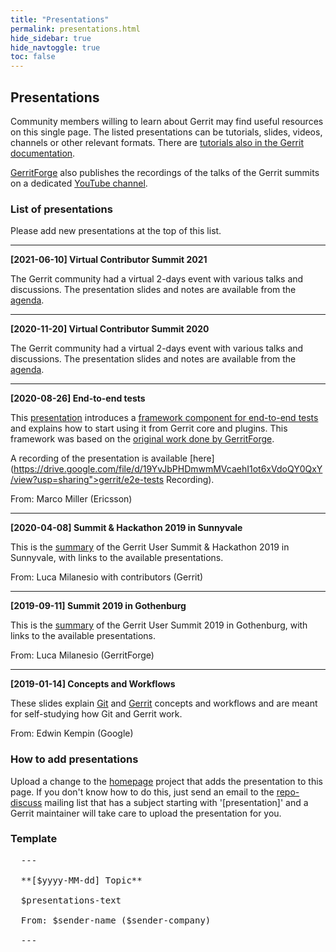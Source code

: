 ```yaml
---
title: "Presentations"
permalink: presentations.html
hide_sidebar: true
hide_navtoggle: true
toc: false
---
```


## Presentations

Community members willing to learn about Gerrit may find useful resources on this single page.
The listed presentations can be tutorials, slides, videos, channels or other relevant formats.
There are [tutorials also in the Gerrit documentation](https://gerrit-review.googlesource.com/Documentation/index.html#_tutorials).

[GerritForge](https://www.gerritforge.com) also publishes the recordings of the talks of the
Gerrit summits on a dedicated [YouTube channel](https://www.youtube.com/gerritforgetv).

### List of presentations

Please add new presentations at the top of this list.

---

**[2021-06-10] Virtual Contributor Summit 2021**

The Gerrit community had a virtual 2-days event with various talks and
discussions. The presentation slides and notes are available from the
[agenda](https://docs.google.com/document/d/1BOc17jyCXZYHb8seWSgdMOAh6_XeGoHDVCaJ10OTM20).

---

**[2020-11-20] Virtual Contributor Summit 2020**

The Gerrit community had a virtual 2-days event with various talks and
discussions. The presentation slides and notes are available from the
[agenda](https://docs.google.com/document/d/1WauJfNxracjBK3PxuVnwNIppESGMBtZwxMYjxxeDN6M).

---

**[2020-08-26] End-to-end tests**

This [presentation](https://docs.google.com/presentation/d/1xZShuNKHmqeKAtfLzxwllQWze9P18i2nHbTzX_lQ9r4/edit?usp=sharing")
introduces a [framework component for end-to-end
tests](https://gerrit-review.googlesource.com/Documentation/dev-e2e-tests.html)
and explains how to start using it from Gerrit core and plugins. This framework
was based on the [original work done by
GerritForge](https://gitenterprise.me/2019/12/20/stress-your-gerrit-with-gatling/).

A recording of the presentation is available
[here](https://drive.google.com/file/d/19YvJbPHDmwmMVcaehI1ot6xVdoQY0QxY/view?usp=sharing">gerrit/e2e-tests Recording).

From: Marco Miller (Ericsson)

---

**[2020-04-08] Summit & Hackathon 2019 in Sunnyvale**

This is the
[summary](https://www.gerritcodereview.com/2020-04-08-user-summit-sunnyvale-summary.html)
of the Gerrit User Summit & Hackathon 2019 in Sunnyvale, with links to the
available presentations.

From: Luca Milanesio with contributors (Gerrit)

---

**[2019-09-11] Summit 2019 in Gothenburg**

This is the
[summary](https://www.gerritcodereview.com/2019-09-11-user-summit-gothenburg-summary.html)
of the Gerrit User Summit 2019 in Gothenburg, with links to the available
presentations.

From: Luca Milanesio (GerritForge)

---

**[2019-01-14] Concepts and Workflows**

These slides explain
[Git](https://docs.google.com/presentation/d/1IQCRPHEIX-qKo7QFxsD3V62yhyGA9_5YsYXFOiBpgkk/edit?usp=sharing)
and [Gerrit](https://docs.google.com/presentation/d/1C73UgQdzZDw0gzpaEqIC6SPujZJhqamyqO1XOHjH-uk/edit?usp=sharing)
concepts and workflows and are meant for self-studying how Git and Gerrit work.

From: Edwin Kempin (Google)

### How to add presentations

Upload a change to the [homepage](https://gerrit-review.googlesource.com/admin/repos/homepage)
project that adds the presentation to this page. If you don't know how to do this, just
send an email to the [repo-discuss](https://groups.google.com/forum/#!forum/repo-discuss)
mailing list that has a subject starting with '[presentation]' and a Gerrit maintainer
will take care to upload the presentation for you.

### Template

<pre>
  ---

  **[$yyyy-MM-dd] Topic**

  $presentations-text

  From: $sender-name ($sender-company)

  ---
</pre>
